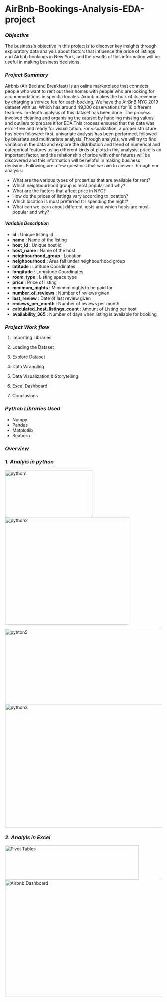 # AirBnb-Bookings-Analysis-EDA-project


### *Objective*
The business's objective in this project is to discover key insights through exploratory data analysis about factors that influence the price of listings and Airbnb bookings in New York, and the results of this information will be useful in making business decisions.


### *Project Summary*

Airbnb (Air Bed and Breakfast) is an online marketplace that connects people who want to rent out their homes with people who are looking for accommodations in specific locales. Airbnb makes the bulk of its revenue by charging a service fee for each booking. We have the AirBnB NYC 2019 dataset with us. Which has around 49,000 observations for 16 different features. In-depth analysis of this dataset has been done. The process involved cleaning and organising the dataset by handling missing values and outliers to prepare it for EDA.This process ensured that the data was error-free and ready for visualization. For visualization, a proper structure has been followed: first, univariate analysis has been performed, followed by bivariate and multivariate analysis. Through analysis, we will try to find variation in the data and explore the distribution and trend of numerical and categorical features using different kinds of plots.In this analysis, price is an important factor, and the relationship of price with other fetures will be discovered and this information will be helpful in making  business decisions.Following are a few questions that we aim to answer through our analysis:

* What are the various types of properties that are available for rent?
* Which neighbourhood group is most popular and why?
* What are the factors that affect price in NYC? 
* How do the prices of listings vary according to location?
* Which location is most preferred for spending the night?
* What can we learn about different hosts and which hosts are most popular and why?

#### *Variable Description*

* **id** : Unique listing id
* **name** : Name of the listing
* **host_id** : Unique host id
* **host_name** : Name of the host
* **neighbourhood_group** : Location
* **neighbourhood** : Area fall under neighbourhood group
* **latitude** : Latitude Coordinates
* **longitude** : Longitude Coordinates
* **room_type** : Listing space type
* **price** : Price of listing
* **minimum_nights** : Minimum nights to be paid for
* **number_of_reviews** : Number of reviews given
* **last_review** : Date of last review given
* **reviews_per_month** : Number of reviews per month
* **calculated_host_listings_count** : Amount of Listing per host
* **availability_365** : Number of days when listing is available for booking


### *Project Work flow*

1. Importing Libraries

2. Loading the Dataset

3. Explore Dataset

4. Data Wrangling

5. Data Vizualization & Storytelling 

6. Excel Dashboard

7. Conclusions

### *Python Libraries Used*

* Numpy
* Pandas
* Matplotlib
* Seaborn

### *Overview*

### *1. Analyis in python*
<img width="281" height="152" alt="python1" src="https://github.com/user-attachments/assets/fee935c8-5ac5-4a1e-8889-18e6480e2307" /> <img width="399" height="344" alt="python2" src="https://github.com/user-attachments/assets/29d6d7ff-cb74-46db-bbd3-00d4b6b753fe" />

<img width="677" height="242" alt="pyhton5" src="https://github.com/user-attachments/assets/3b922dc0-8ab3-4958-a76e-dd78c14f824d" />
<img width="525" height="395" alt="python3" src="https://github.com/user-attachments/assets/612b2faf-ab44-4c3b-b45e-31d849cfeac2" />

### *2. Analyis in Excel*
<img width="430" height="110" alt="Pivot Tables" src="https://github.com/user-attachments/assets/5f851519-cd50-4d71-b6d0-98067f66d9d3" />
<img width="900" height="375" alt="Airbnb Dashboard" src="https://github.com/user-attachments/assets/d1203e8a-adbe-44fc-86ad-a849e56cbe36" />






